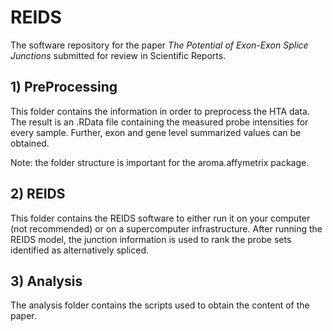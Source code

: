 # REIDS
The software repository for the paper *The Potential of Exon-Exon Splice Junctions* submitted for review in Scientific Reports.

## 1) PreProcessing
This folder contains the information in order to preprocess the HTA data.
The result is an .RData file containing the measured probe intensities for every sample.
Further, exon and gene level summarized values can be obtained.
	
Note: the folder structure is important for the aroma.affymetrix package.
	
	
## 2) REIDS
This folder contains the REIDS software to either run it on your computer (not recommended) or on a supercomputer infrastructure.
After running the REIDS model, the junction information is used to rank the probe sets identified as alternatively spliced.
	
	
## 3) Analysis
The analysis folder contains the scripts used to obtain the content of the paper.
